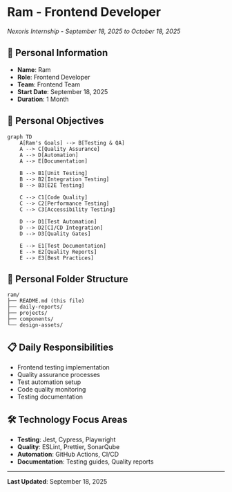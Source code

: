 # Ram - Frontend Developer
*Nexoris Internship - September 18, 2025 to October 18, 2025*

## 👤 Personal Information
- **Name**: Ram
- **Role**: Frontend Developer
- **Team**: Frontend Team
- **Start Date**: September 18, 2025
- **Duration**: 1 Month

## 🎯 Personal Objectives

```mermaid
graph TD
    A[Ram's Goals] --> B[Testing & QA]
    A --> C[Quality Assurance]
    A --> D[Automation]
    A --> E[Documentation]
    
    B --> B1[Unit Testing]
    B --> B2[Integration Testing]
    B --> B3[E2E Testing]
    
    C --> C1[Code Quality]
    C --> C2[Performance Testing]
    C --> C3[Accessibility Testing]
    
    D --> D1[Test Automation]
    D --> D2[CI/CD Integration]
    D --> D3[Quality Gates]
    
    E --> E1[Test Documentation]
    E --> E2[Quality Reports]
    E --> E3[Best Practices]
```

## 📁 Personal Folder Structure

```
ram/
├── README.md (this file)
├── daily-reports/
├── projects/
├── components/
└── design-assets/
```

## 📋 Daily Responsibilities
- Frontend testing implementation
- Quality assurance processes
- Test automation setup
- Code quality monitoring
- Testing documentation

## 🛠️ Technology Focus Areas
- **Testing**: Jest, Cypress, Playwright
- **Quality**: ESLint, Prettier, SonarQube
- **Automation**: GitHub Actions, CI/CD
- **Documentation**: Testing guides, Quality reports

---
**Last Updated**: September 18, 2025
